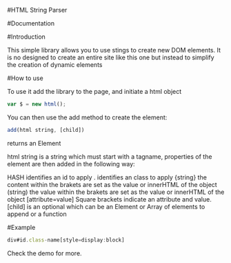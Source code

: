 #HTML String Parser

#Documentation

#Introduction

This simple library allows you to use stings to create new DOM elements. It is no designed to create an entire site like this one but instead to simplify the creation of dynamic elements

#How to use

To use it add the library to the page, and initiate a html object
```javascript
var $ = new html();
```
You can then use the add method to create the element:

```javascript
add(html string, [child]) 
```
returns an Element

html string is a string which must start with a tagname, properties of the element are then added in the following way:

HASH identifies an id to apply
. identifies an class to apply
{string} the content within the brakets are set as the value or innerHTML of the object
(string) the value within the brakets are set as the value or innerHTML of the object
[attribute=value] Square brackets indicate an attribute and value.
[child] is an optional which can be an Element or Array of elements to append or a function

#Example

```javascript
div#id.class-name[style=display:block]
```

Check the demo for more.
